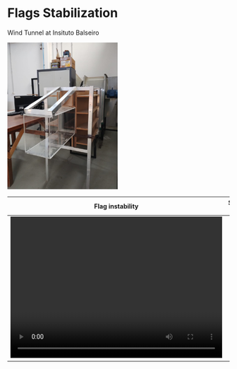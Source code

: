 #  Flags Stabilization 

Wind Tunnel at Insituto Balseiro 

<img src="/figures/tunel_balseiro.jpeg" alt="tunel_balseiro" width="250"/>

| Flag instability | Stabilized Flag | Unstable Flag |
|------------------|-----------------|---------------|
| <video width="480" height="320" autoplay loop controls="controls"><source src='figures/video_flag_stable.mp4' type="video/mp4"></video>|










